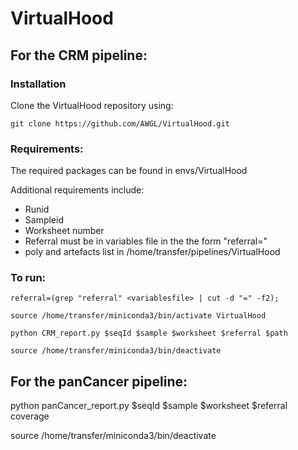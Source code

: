# VirtualHood

## For the CRM pipeline:

### Installation

Clone the VirtualHood repository using:

```
git clone https://github.com/AWGL/VirtualHood.git
```

### Requirements:

The required packages can be found in envs/VirtualHood

Additional requirements include:

* Runid
* Sampleid
* Worksheet number
* Referral must be in variables file in the the form "referral=<referral>"
* poly and artefacts list in /home/transfer/pipelines/VirtualHood


### To run:


```
referral=(grep "referral" <variablesfile> | cut -d "=" -f2);

source /home/transfer/miniconda3/bin/activate VirtualHood

python CRM_report.py $seqId $sample $worksheet $referral $path

source /home/transfer/miniconda3/bin/deactivate
```



## For the panCancer pipeline:

python panCancer_report.py $seqId $sample $worksheet $referral coverage

source /home/transfer/miniconda3/bin/deactivate
```

